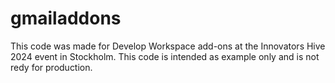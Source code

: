 # gmailaddons

This code was made for Develop Workspace add-ons at the Innovators Hive 2024 event in Stockholm.
This code is intended as example only and is not redy for production.


